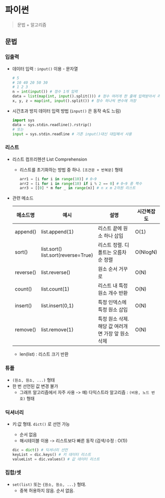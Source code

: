 # 파이썬 

>문법 + 알고리즘

## 문법

### 입출력

- 데이터 입력 : `input()` 이용 - 문자열

  ```python
  # 5
  # 10 40 20 50 30 
  # 1 2 3
  n = int(input()) # 정수 1개 입력
  data = list(map(int, input().split())) # 정수 여러개 한 줄에 입력받아서 리스트로 저장
  x, y, z = map(int, input().split()) # 정수 하나씩 변수에 저장
  ```

- 시간초과 방지 데이터 입력 방법 (`input()` 은 동작 속도 느림)

  ```python
  import sys
  data = sys.stdin.readline().rstrip()
  # 또는
  input = sys.stdin.readline # 기존 input()대신 대입해서 사용
  ```

  

### 리스트

- 리스트 컴프리헨션 List Comprehension

  - 리스트를 초기화하는 방법 중 하나. `[조건문 + 반복문]` 형태

    ```python
    arr1 = [i for i in range(10)] # 0~9
    arr2 = [i for i in range(10) if i % 2 == 0] # 0~9 중 짝수
    arr3 = [[0] * m for _ in range(n)] # n x m 2차원 리스트
    ```

- 관련 메소드

  | 메소드명  | 예시                                     | 설명                                               | 시간복잡도 |
  | --------- | ---------------------------------------- | -------------------------------------------------- | ---------- |
  | append()  | list.append(1)                           | 리스트 끝에 원소 하나 삽입                         | O(1)       |
  | sort()    | list.sort()<br />list.sort(reverse=True) | 리스트 정렬. 디폴트는 오름차순 정렬                | O(NlogN)   |
  | reverse() | list.reverse()                           | 원소 순서 거꾸로                                   | O(N)       |
  | count()   | list.count(1)                            | 리스트 내 특정 원소 개수 반환                      | O(N)       |
  | insert()  | list.insert(0,1)                         | 특정 인덱스에 특정 원소 삽입                       | O(N)       |
  | remove()  | list.remove(1)                           | 특정 원소 삭제. 해당 값 여러개면 가장 앞 원소 삭제 | O(N)       |

  - len(list) : 리스트 크기 반환

### 튜플

- `(원소, 원소, ...)` 형태
- 한 번 선언된 값 변경 불가
  - 그래프 알고리즘에서 자주 사용 -> 예) 다익스트라 알고리즘 : `(비용, 노드 번호)` 형태

### 딕셔너리

- 키:값 형태. `dict()` 로 선언 가능

  - 순서 없음
  - 해시테이블 이용 -> 리스트보다 빠른 동작 (검색/수정 : O(1))

  ```python
  dic = dict() # 딕셔너리 선언
  keyList = dic.keys() # 키 데이터 리스트
  valueList = dic.values() # 값 데이터 리스트
  ```

### 집합/셋

- `set(list)` 또는 `{원소, 원소, ...}` 형태.
  - 중복 허용하지 않음. 순서 없음.

### 